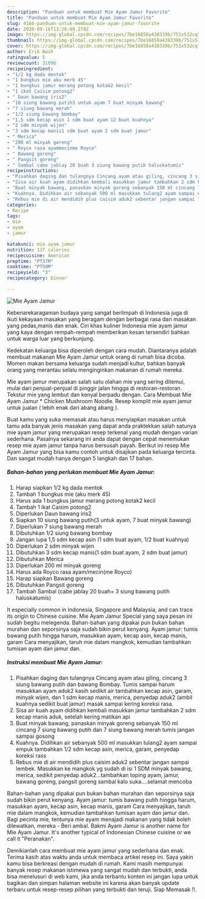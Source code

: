 ```yaml
---
description: "Panduan untuk membuat Mie Ayam Jamur Favorite"
title: "Panduan untuk membuat Mie Ayam Jamur Favorite"
slug: 4166-panduan-untuk-membuat-mie-ayam-jamur-favorite
date: 2020-09-16T13:20:09.278Z
image: https://img-global.cpcdn.com/recipes/7be16858a438339b/751x532cq70/mie-ayam-jamur-foto-resep-utama.jpg
thumbnail: https://img-global.cpcdn.com/recipes/7be16858a438339b/751x532cq70/mie-ayam-jamur-foto-resep-utama.jpg
cover: https://img-global.cpcdn.com/recipes/7be16858a438339b/751x532cq70/mie-ayam-jamur-foto-resep-utama.jpg
author: Erik Nash
ratingvalue: 5
reviewcount: 31696
recipeingredient:
- "1/2 kg dada mentok"
- "1 bungkus mie aku merk 45"
- "1 bungkus jamur merang potong kotak2 kecil"
- "1 ikat Caisim potong2"
- " Daun bawang iris2"
- "10 siung bawang putih3 untuk ayam 7 buat minyak bawang"
- "7 siung bawang merah"
- "1/2 siung bawang bombay"
- "1,5 sdm kecap asin 1 sdm buat ayam 12 buat kuahnya"
- "2 sdm minyak wijen"
- "3 sdm kecap manis1 sdm buat ayam 2 sdm buat jamur"
- " Merica"
- "200 ml minyak goreng"
- " Royco rasa ayammecinme Royco"
- " Bawang goreng"
- " Pangsit goreng"
- " Sambal cabe jablay 20 buah 3 siung bawang putih haluskatumis"
recipeinstructions:
- "Pisahkan daging dan tulangnya Cincang ayam atau giling, cincang 3 siung bawang putih dan bawang Bombay. Tumis sampai harum masukkan ayam aduk2 kasih sedikit air tambahkan kecap asin, garam, minyak wijen, dan 1 sdm kecap manis, merica, penyedap aduk2 (ambil kuahnya sedikit buat jamur) masak sampai kering koreksi rasa."
- "Sisa air kuah ayam didihkan kembali masukkan jamur tambahkan 2 sdm kecap manis aduk, setelah kering matikan api"
- "Buat minyak bawang, panaskan minyak goreng sebanyak 150 ml cincang 7 siung bawang putih dan 7 siung bawang merah tumis jangan sampai gosong"
- "Kuahnya. Didihkan air sebanyak 500 ml masukkan tulang2 ayam sampai empuk tambahkan 1/2 sdm kecap asin, merica, garam, penyedap koreksi rass"
- "Rebus mie di air mendidih plus caisim aduk2 sebentar jangan sampai lembek. Masukkan ke mangkok yg sudah di isi 1 SDM minyak bawang, merica, sedikit penyedap aduk2...tambahkan toping ayam, jamur, bawang goreng, pangsit goreng sambal kalo suka....selamat mencoba"
categories:
- Recipe
tags:
- mie
- ayam
- jamur

katakunci: mie ayam jamur 
nutrition: 137 calories
recipecuisine: American
preptime: "PT37M"
cooktime: "PT59M"
recipeyield: "3"
recipecategory: Dinner

---
```



![Mie Ayam Jamur](https://img-global.cpcdn.com/recipes/7be16858a438339b/751x532cq70/mie-ayam-jamur-foto-resep-utama.jpg)

Kebenarekaragaman budaya yang sangat berlimpah di Indonesia juga di ikuti kekayaan masakan yang beragam dengan berbagai rasa dari masakan yang pedas,manis dan enak. Ciri khas kuliner Indonesia mie ayam jamur yang kaya dengan rempah-rempah memberikan kesan tersendiri bahkan untuk warga luar yang berkunjung.


Kedekatan keluarga bisa diperoleh dengan cara mudah. Diantaranya adalah membuat makanan Mie Ayam Jamur untuk orang di rumah bisa dicoba. Momen makan bersama keluarga sudah menjadi kultur, bahkan banyak orang yang merantau selalu menginginkan makanan di rumah mereka.

Mie ayam jamur merupakan salah satu olahan mie yang sering ditemui, mulai dari penjual-penjual di pinggir jalan hingga di restoran-restoran. Tekstur mie yang lembut dan kenyal berpadu dengan. Cara Membuat Mie Ayam Jamur * Chicken Mushroom Noodle. Resep komplit mie ayam jamur untuk jualan ( lebih enak dari abang abang ).

Buat kamu yang suka memasak atau harus menyiapkan masakan untuk tamu ada banyak jenis masakan yang dapat anda praktekkan salah satunya mie ayam jamur yang merupakan resep terkenal yang mudah dengan varian sederhana. Pasalnya sekarang ini anda dapat dengan cepat menemukan resep mie ayam jamur tanpa harus bersusah payah.
Berikut ini resep Mie Ayam Jamur yang bisa kamu contoh untuk disajikan pada keluarga tercinta. Dan sangat mudah hanya dengan 5 langkah dan 17 bahan.


<!--inarticleads1-->

##### Bahan-bahan yang perlukan membuat Mie Ayam Jamur:

1. Harap siapkan 1/2 kg dada mentok
1. Tambah 1 bungkus mie (aku merk 45)
1. Harus ada 1 bungkus jamur merang potong kotak2 kecil
1. Tambah 1 ikat Caisim potong2
1. Diperlukan  Daun bawang iris2
1. Siapkan 10 siung bawang putih(3 untuk ayam, 7 buat minyak bawang)
1. Diperlukan 7 siung bawang merah
1. Dibutuhkan 1/2 siung bawang bombay
1. Jangan lupa 1,5 sdm kecap asin (1 sdm buat ayam, 1/2 buat kuahnya)
1. Diperlukan 2 sdm minyak wijen
1. Dibutuhkan 3 sdm kecap manis(1 sdm buat ayam, 2 sdm buat jamur)
1. Dibutuhkan  Merica
1. Diperlukan 200 ml minyak goreng
1. Harus ada  Royco rasa ayam/mecin(me Royco)
1. Harap siapkan  Bawang goreng
1. Dibutuhkan  Pangsit goreng
1. Tambah  Sambal (cabe jablay 20 buah+ 3 siung bawang putih haluskatumis)


It especially common in Indonesia, Singapore and Malaysia, and can trace its origin to Chinese cuisine. Mie Ayam Jamur Special yang saya pesan ini sudah begitu melegenda. Bahan-bahan yang dipakai pun bukan bahan murahan dan seporsinya saja sudah bikin perut kenyang. Ayam jamur: tumis bawang putih hingga harum, masukkan ayam, kecap asin, kecap manis, garam Cara menyajikan, taruh mie dalam mangkok, kemudian tambahkan tumisan ayam dan jamur dan. 

<!--inarticleads2-->

##### Instruksi membuat  Mie Ayam Jamur:

1. Pisahkan daging dan tulangnya Cincang ayam atau giling, cincang 3 siung bawang putih dan bawang Bombay. Tumis sampai harum masukkan ayam aduk2 kasih sedikit air tambahkan kecap asin, garam, minyak wijen, dan 1 sdm kecap manis, merica, penyedap aduk2 (ambil kuahnya sedikit buat jamur) masak sampai kering koreksi rasa.
1. Sisa air kuah ayam didihkan kembali masukkan jamur tambahkan 2 sdm kecap manis aduk, setelah kering matikan api
1. Buat minyak bawang, panaskan minyak goreng sebanyak 150 ml cincang 7 siung bawang putih dan 7 siung bawang merah tumis jangan sampai gosong
1. Kuahnya. Didihkan air sebanyak 500 ml masukkan tulang2 ayam sampai empuk tambahkan 1/2 sdm kecap asin, merica, garam, penyedap koreksi rass
1. Rebus mie di air mendidih plus caisim aduk2 sebentar jangan sampai lembek. Masukkan ke mangkok yg sudah di isi 1 SDM minyak bawang, merica, sedikit penyedap aduk2...tambahkan toping ayam, jamur, bawang goreng, pangsit goreng sambal kalo suka....selamat mencoba


Bahan-bahan yang dipakai pun bukan bahan murahan dan seporsinya saja sudah bikin perut kenyang. Ayam jamur: tumis bawang putih hingga harum, masukkan ayam, kecap asin, kecap manis, garam Cara menyajikan, taruh mie dalam mangkok, kemudian tambahkan tumisan ayam dan jamur dan. Bagi pecinta mie, tentunya mie ayam menajadi makanan yang tidak boleh dilewatkan, mereka - Beri ambal. Bakmi Ayam Jamur is another name for Mie Ayam Jamur. It&#39;s another typical of Indonesian Chinese cuisine or we call it &#34;Peranakan&#34;. 

Demikianlah cara membuat mie ayam jamur yang sederhana dan enak. Terima kasih atas waktu anda untuk membaca artikel resep ini. Saya yakin kamu bisa berkreasi dengan mudah di rumah. Kami masih mempunyai banyak resep makanan istimewa yang sangat mudah dan terbukti, anda bisa menelusuri di web kami, jika anda terbantu konten ini jangan lupa untuk bagikan dan simpan halaman website ini karena akan banyak update terbaru untuk resep-resep pilihan yang terbukti dan teruji. Siap Memasak !!. 
